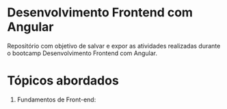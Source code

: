 # Desenvolvimento Frontend com Angular

Repositório com objetivo de salvar e expor as atividades realizadas durante o bootcamp Desenvolvimento Frontend com Angular.

# Tópicos abordados

1. Fundamentos de Front-end:
   
